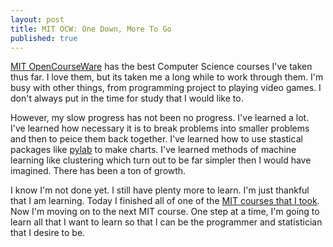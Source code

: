 ```yaml
---
layout: post
title: MIT OCW: One Down, More To Go
published: true
---
```

[MIT OpenCourseWare](http://ocw.mit.edu/index.htm) has the best Computer Science courses I've taken thus far. I love them, but its taken me a long while to work through them. I'm busy with other things, from programming project to playing video games. I don't always put in the time for study that I would like to.

However, my slow progress has not been no progress. I've learned a lot. I've learned how necessary it is to break problems into smaller problems and then to peice them back together. I've learned how to use stastical packages like [pylab](http://www.scipy.org/PyLab) to make charts. I've learned methods of machine learning like clustering which turn out to be far simpler then I would have imagined. There has been a ton of growth.

I know I'm not done yet. I still have plenty more to learn. I'm just thankful that I am learning. Today I finished all of one of the [MIT courses that I took](http://ocw.mit.edu/courses/electrical-engineering-and-computer-science/6-00sc-introduction-to-computer-science-and-programming-spring-2011/). Now I'm moving on to the next MIT course. One step at a time, I'm going to learn all that I want to learn so that I can be the programmer and statistician that I desire to be.